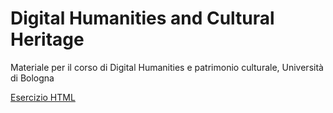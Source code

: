 # Digital Humanities and Cultural Heritage
Materiale per il corso di Digital Humanities e patrimonio culturale, Università di Bologna
<p><a href="esercizioDanteWDL.htm">Esercizio HTML</a></p>
